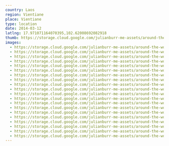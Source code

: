 ```yaml
---
country: Laos
region: Vientiane
place: Vientiane
type: location
date: 2014-03-12
latlng: 17.971071164070395,102.62008692082918
thumb: https://storage.cloud.google.com/julianburr-me-assets/around-the-world/laos/vientiane/IMG_3428--thumb.JPG
images:
  - https://storage.cloud.google.com/julianburr-me-assets/around-the-world/laos/vientiane/IMG_3413.JPG
  - https://storage.cloud.google.com/julianburr-me-assets/around-the-world/laos/vientiane/IMG_3428.JPG
  - https://storage.cloud.google.com/julianburr-me-assets/around-the-world/laos/vientiane/IMG_3414.JPG
  - https://storage.cloud.google.com/julianburr-me-assets/around-the-world/laos/vientiane/IMG_3323.JPG
  - https://storage.cloud.google.com/julianburr-me-assets/around-the-world/laos/vientiane/IMG_3352.JPG
  - https://storage.cloud.google.com/julianburr-me-assets/around-the-world/laos/vientiane/IMG_3420.JPG
  - https://storage.cloud.google.com/julianburr-me-assets/around-the-world/laos/vientiane/IMG_3355.JPG
  - https://storage.cloud.google.com/julianburr-me-assets/around-the-world/laos/vientiane/IMG_3335.JPG
  - https://storage.cloud.google.com/julianburr-me-assets/around-the-world/laos/vientiane/IMG_3422.JPG
  - https://storage.cloud.google.com/julianburr-me-assets/around-the-world/laos/vientiane/IMG_3424.JPG
  - https://storage.cloud.google.com/julianburr-me-assets/around-the-world/laos/vientiane/IMG_3415.JPG
  - https://storage.cloud.google.com/julianburr-me-assets/around-the-world/laos/vientiane/IMG_3320.JPG
  - https://storage.cloud.google.com/julianburr-me-assets/around-the-world/laos/vientiane/IMG_3425.JPG
  - https://storage.cloud.google.com/julianburr-me-assets/around-the-world/laos/vientiane/IMG_3368.JPG
  - https://storage.cloud.google.com/julianburr-me-assets/around-the-world/laos/vientiane/IMG_3421.JPG
  - https://storage.cloud.google.com/julianburr-me-assets/around-the-world/laos/vientiane/IMG_3318.JPG
  - https://storage.cloud.google.com/julianburr-me-assets/around-the-world/laos/vientiane/IMG_3394.JPG
  - https://storage.cloud.google.com/julianburr-me-assets/around-the-world/laos/vientiane/IMG_3322.JPG
  - https://storage.cloud.google.com/julianburr-me-assets/around-the-world/laos/vientiane/IMG_3403.JPG
  - https://storage.cloud.google.com/julianburr-me-assets/around-the-world/laos/vientiane/IMG_3310.JPG
---
```

